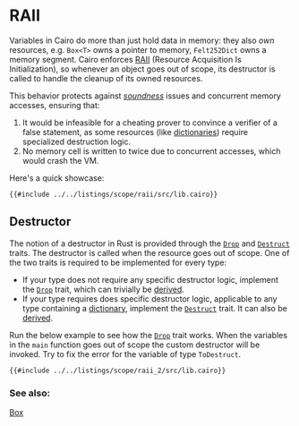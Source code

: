 # RAII

Variables in Cairo do more than just hold data in memory: they also _own_ resources, e.g. `Box<T>`
owns a pointer to memory, `Felt252Dict` owns a memory segment. Cairo enforces [RAII][raii] (Resource
Acquisition Is Initialization), so whenever an object goes out of scope, its destructor is called to
handle the cleanup of its owned resources.

This behavior protects against [_soundness_][soundness] issues and concurrent memory accesses, ensuring that:

1. It would be infeasible for a cheating prover to convince a verifier of a false statement, as some
   resources (like [dictionaries][dictionaries]) require specialized destruction logic.
2. No memory cell is written to twice due to concurrent accesses, which would crash the VM.

Here's a quick showcase:

```cairo,editable
{{#include ../../listings/scope/raii/src/lib.cairo}}
```

## Destructor

The notion of a destructor in Rust is provided through the [`Drop`][drop] and [`Destruct`][destruct] traits. The
destructor is called when the resource goes out of scope. One of the two traits is
required to be implemented for every type:

- If your type does not require any specific destructor logic, implement the [`Drop`][drop] trait, which can trivially be [derived][derive].
- If your type requires does specific destructor logic, applicable to any type containing a [dictionary][dictionaries], implement the [`Destruct`][destruct] trait. It can also be [derived][derive].

Run the below example to see how the [`Drop`][drop] trait works. When the variables in
the `main` function goes out of scope the custom destructor will be invoked. Try to fix the error for the variable of type `ToDestruct`.

```cairo,editable
{{#include ../../listings/scope/raii_2/src/lib.cairo}}
```

### See also:

[Box][box]

[raii]: https://en.wikipedia.org/wiki/Resource_Acquisition_Is_Initialization
[box]: ../core/box.md
[soundness]: https://en.wikipedia.org/wiki/Zero-knowledge_proof#Soundness
[dictionaries]: ../core/dict.md
[derive]: ../trait/derive.md
[drop]: ../trait/drop.md
[destruct]: ../trait/drop.md
